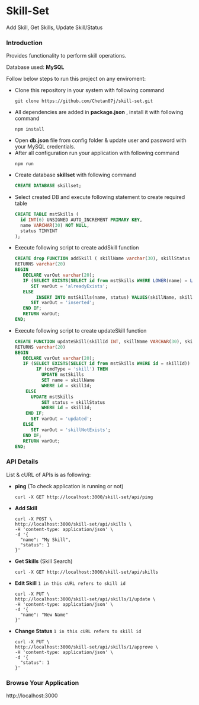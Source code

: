 # Skill-Set

Add Skill, Get Skills, Update Skill/Status

### Introduction
Provides functionality to perform skill operations.

Database used: **MySQL**

Follow below steps to run this project on any enviroment:
- Clone this repository in your system with following command
  ```shell
  git clone https://github.com/Chetan07j/skill-set.git
  ```
- All dependencies are added in **package.json** , install it with following command
  ```shell
  npm install
  ```
- Open **db.json** file from config folder & update user and password with your MySQL credentials.
- After all configuration run your application with following command
  ```shell
  npm run
  ```
- Create database **skillset** with following command
  ```sql
  CREATE DATABASE skillset;
  ```
- Select created DB and execute following statement to create required table
  ```sql
  CREATE TABLE mstSkills (
    id INT(6) UNSIGNED AUTO_INCREMENT PRIMARY KEY,
    name VARCHAR(30) NOT NULL,
    status TINYINT
  );
  ```
- Execute following script to create addSkill function
  ```sql
  CREATE drop FUNCTION addSkill ( skillName varchar(30), skillStatus BIT )
  RETURNS varchar(20)
  BEGIN
     DECLARE varOut varchar(20);
     IF (SELECT EXISTS(SELECT id from mstSkills WHERE LOWER(name) = LOWER(skillName))) THEN
        SET varOut = 'alreadyExists';
     ELSE
     	  INSERT INTO mstSkills(name, status) VALUES(skillName, skillStatus);
        SET varOut = 'inserted';
     END IF;
     RETURN varOut;
  END;
  ```
- Execute following script to create updateSkill function
  ```sql
  CREATE FUNCTION updateSkill(skillId INT, skillName VARCHAR(30), skillStatus TINYINT, cmdType VARCHAR(20))
  RETURNS varchar(20)
  BEGIN
     DECLARE varOut varchar(20);
     IF (SELECT EXISTS(SELECT id from mstSkills WHERE id = skillId)) THEN
     	  IF (cmdType = 'skill') THEN
     	  	UPDATE mstSkills
     	  	SET name = skillName
     	  	WHERE id = skillId;
  	  ELSE
  	  	UPDATE mstSkills
     	  	SET status = skillStatus
     	  	WHERE id = skillId;
  	  END IF;
        SET varOut = 'updated';
     ELSE
        SET varOut = 'skillNotExists';
     END IF;
     RETURN varOut;
  END;
  ```

### API Details
List & cURL of APIs is as following:

- **ping** (To check application is running or not)
  ```shell
  curl -X GET http://localhost:3000/skill-set/api/ping
  ```
- **Add Skill**
  ```shell
  curl -X POST \
  http://localhost:3000/skill-set/api/skills \
  -H 'content-type: application/json' \
  -d '{
  	"name": "My Skill",
  	"status": 1
  }'
  ```
- **Get Skills** (Skill Search)
  ```shell
  curl -X GET http://localhost:3000/skill-set/api/skills
  ```
- **Edit Skill** `1 in this cURL refers to skill id`
  ```shell
  curl -X PUT \
  http://localhost:3000/skill-set/api/skills/1/update \
  -H 'content-type: application/json' \
  -d '{
  	"name": "New Name"
  }'
  ```
- **Change Status** `1 in this cURL refers to skill id`
  ```shell
  curl -X PUT \
  http://localhost:3000/skill-set/api/skills/1/approve \
  -H 'content-type: application/json' \
  -d '{
  	"status": 1
  }'
  ```
### Browse Your Application
http://localhost:3000

